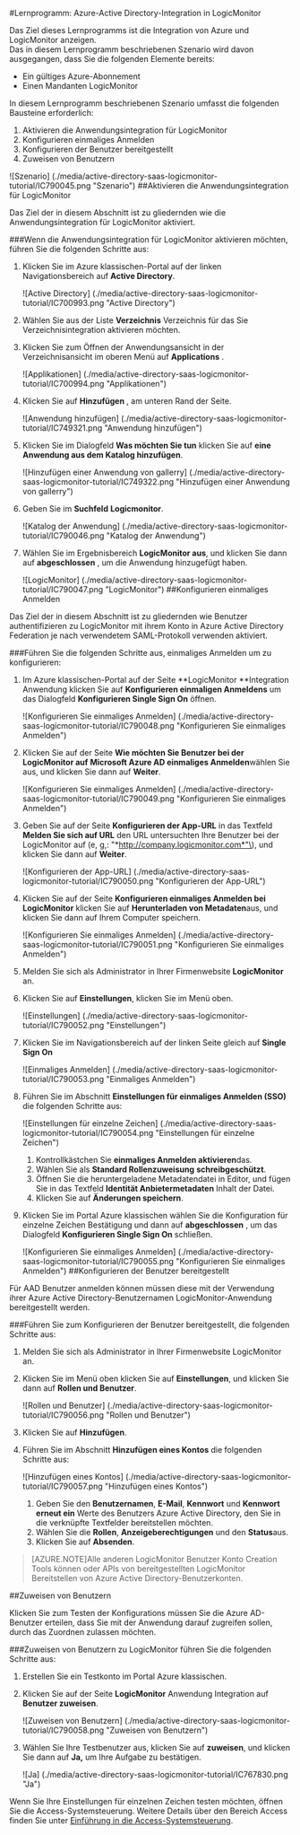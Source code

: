 <properties 
    pageTitle="Lernprogramm: Azure-Active Directory-Integration in LogicMonitor | Microsoft Azure" 
    description="Informationen Sie zur Verwendung von LogicMonitor mit Azure Active Directory einmaliges Anmelden, automatisierte Bereitstellung und mehr aktivieren!" 
    services="active-directory" 
    authors="jeevansd"  
    documentationCenter="na" 
    manager="femila"/>
<tags 
    ms.service="active-directory" 
    ms.devlang="na" 
    ms.topic="article" 
    ms.tgt_pltfrm="na" 
    ms.workload="identity" 
    ms.date="09/29/2016" 
    ms.author="jeedes" />

#<a name="tutorial-azure-active-directory-integration-with-logicmonitor"></a>Lernprogramm: Azure-Active Directory-Integration in LogicMonitor
  
Das Ziel dieses Lernprogramms ist die Integration von Azure und LogicMonitor anzeigen.  
Das in diesem Lernprogramm beschriebenen Szenario wird davon ausgegangen, dass Sie die folgenden Elemente bereits:

-   Ein gültiges Azure-Abonnement
-   Einen Mandanten LogicMonitor
  
In diesem Lernprogramm beschriebenen Szenario umfasst die folgenden Bausteine erforderlich:

1.  Aktivieren die Anwendungsintegration für LogicMonitor
2.  Konfigurieren einmaliges Anmelden
3.  Konfigurieren der Benutzer bereitgestellt
4.  Zuweisen von Benutzern

![Szenario] (./media/active-directory-saas-logicmonitor-tutorial/IC790045.png "Szenario")
##<a name="enabling-the-application-integration-for-logicmonitor"></a>Aktivieren die Anwendungsintegration für LogicMonitor
  
Das Ziel der in diesem Abschnitt ist zu gliedernden wie die Anwendungsintegration für LogicMonitor aktiviert.

###<a name="to-enable-the-application-integration-for-logicmonitor-perform-the-following-steps"></a>Wenn die Anwendungsintegration für LogicMonitor aktivieren möchten, führen Sie die folgenden Schritte aus:

1.  Klicken Sie im Azure klassischen-Portal auf der linken Navigationsbereich auf **Active Directory**.

    ![Active Directory] (./media/active-directory-saas-logicmonitor-tutorial/IC700993.png "Active Directory")

2.  Wählen Sie aus der Liste **Verzeichnis** Verzeichnis für das Sie Verzeichnisintegration aktivieren möchten.

3.  Klicken Sie zum Öffnen der Anwendungsansicht in der Verzeichnisansicht im oberen Menü auf **Applications** .

    ![Applikationen] (./media/active-directory-saas-logicmonitor-tutorial/IC700994.png "Applikationen")

4.  Klicken Sie auf **Hinzufügen** , am unteren Rand der Seite.

    ![Anwendung hinzufügen] (./media/active-directory-saas-logicmonitor-tutorial/IC749321.png "Anwendung hinzufügen")

5.  Klicken Sie im Dialogfeld **Was möchten Sie tun** klicken Sie auf **eine Anwendung aus dem Katalog hinzufügen**.

    ![Hinzufügen einer Anwendung von gallerry] (./media/active-directory-saas-logicmonitor-tutorial/IC749322.png "Hinzufügen einer Anwendung von gallerry")

6.  Geben Sie im **Suchfeld** **Logicmonitor**.

    ![Katalog der Anwendung] (./media/active-directory-saas-logicmonitor-tutorial/IC790046.png "Katalog der Anwendung")

7.  Wählen Sie im Ergebnisbereich **LogicMonitor aus**, und klicken Sie dann auf **abgeschlossen** , um die Anwendung hinzugefügt haben.

    ![LogicMonitor] (./media/active-directory-saas-logicmonitor-tutorial/IC790047.png "LogicMonitor")
##<a name="configuring-single-sign-on"></a>Konfigurieren einmaliges Anmelden
  
Das Ziel der in diesem Abschnitt ist zu gliedernden wie Benutzer authentifizieren zu LogicMonitor mit ihrem Konto in Azure Active Directory Federation je nach verwendetem SAML-Protokoll verwenden aktiviert.

###<a name="to-configure-single-sign-on-perform-the-following-steps"></a>Führen Sie die folgenden Schritte aus, einmaliges Anmelden um zu konfigurieren:

1.  Im Azure klassischen-Portal auf der Seite **LogicMonitor **Integration Anwendung klicken Sie auf **Konfigurieren einmaligen Anmeldens** um das Dialogfeld **Konfigurieren Single Sign On** öffnen.

    ![Konfigurieren Sie einmaliges Anmelden] (./media/active-directory-saas-logicmonitor-tutorial/IC790048.png "Konfigurieren Sie einmaliges Anmelden")

2.  Klicken Sie auf der Seite **Wie möchten Sie Benutzer bei der LogicMonitor auf** **Microsoft Azure AD einmaliges Anmelden**wählen Sie aus, und klicken Sie dann auf **Weiter**.

    ![Konfigurieren Sie einmaliges Anmelden] (./media/active-directory-saas-logicmonitor-tutorial/IC790049.png "Konfigurieren Sie einmaliges Anmelden")

3.  Geben Sie auf der Seite **Konfigurieren der App-URL** in das Textfeld **Melden Sie sich auf URL** den URL untersuchten Ihre Benutzer bei der LogicMonitor auf \(e, g,: "*http://company.logicmonitor.com*"\), und klicken Sie dann auf **Weiter**.

    ![Konfigurieren der App-URL] (./media/active-directory-saas-logicmonitor-tutorial/IC790050.png "Konfigurieren der App-URL")

4.  Klicken Sie auf der Seite **Konfigurieren einmaliges Anmelden bei LogicMonitor** klicken Sie auf **Herunterladen von Metadaten**aus, und klicken Sie dann auf Ihrem Computer speichern.

    ![Konfigurieren Sie einmaliges Anmelden] (./media/active-directory-saas-logicmonitor-tutorial/IC790051.png "Konfigurieren Sie einmaliges Anmelden")

5.  Melden Sie sich als Administrator in Ihrer Firmenwebsite **LogicMonitor** an.

6.  Klicken Sie auf **Einstellungen**, klicken Sie im Menü oben.

    ![Einstellungen] (./media/active-directory-saas-logicmonitor-tutorial/IC790052.png "Einstellungen")

7.  Klicken Sie im Navigationsbereich auf der linken Seite gleich auf **Single Sign On**

    ![Einmaliges Anmelden] (./media/active-directory-saas-logicmonitor-tutorial/IC790053.png "Einmaliges Anmelden")

8.  Führen Sie im Abschnitt **Einstellungen für einmaliges Anmelden (SSO)** die folgenden Schritte aus:

    ![Einstellungen für einzelne Zeichen] (./media/active-directory-saas-logicmonitor-tutorial/IC790054.png "Einstellungen für einzelne Zeichen")

    1.  Kontrollkästchen Sie **einmaliges Anmelden aktivieren**das.
    2.  Wählen Sie als **Standard Rollenzuweisung** **schreibgeschützt**.
    3.  Öffnen Sie die heruntergeladene Metadatendatei in Editor, und fügen Sie in das Textfeld **Identität Anbietermetadaten** Inhalt der Datei.
    4.  Klicken Sie auf **Änderungen speichern**.

9.  Klicken Sie im Portal Azure klassischen wählen Sie die Konfiguration für einzelne Zeichen Bestätigung und dann auf **abgeschlossen** , um das Dialogfeld **Konfigurieren Single Sign On** schließen.

    ![Konfigurieren Sie einmaliges Anmelden] (./media/active-directory-saas-logicmonitor-tutorial/IC790055.png "Konfigurieren Sie einmaliges Anmelden")
##<a name="configuring-user-provisioning"></a>Konfigurieren der Benutzer bereitgestellt
  
Für AAD Benutzer anmelden können müssen diese mit der Verwendung ihrer Azure Active Directory-Benutzernamen LogicMonitor-Anwendung bereitgestellt werden.

###<a name="to-configure-user-provisioning-perform-the-following-steps"></a>Führen Sie zum Konfigurieren der Benutzer bereitgestellt, die folgenden Schritte aus:

1.  Melden Sie sich als Administrator in Ihrer Firmenwebsite LogicMonitor an.

2.  Klicken Sie im Menü oben klicken Sie auf **Einstellungen**, und klicken Sie dann auf **Rollen und Benutzer**.

    ![Rollen und Benutzer] (./media/active-directory-saas-logicmonitor-tutorial/IC790056.png "Rollen und Benutzer")

3.  Klicken Sie auf **Hinzufügen**.

4.  Führen Sie im Abschnitt **Hinzufügen eines Kontos** die folgenden Schritte aus:

    ![Hinzufügen eines Kontos] (./media/active-directory-saas-logicmonitor-tutorial/IC790057.png "Hinzufügen eines Kontos")

    1.  Geben Sie den **Benutzernamen**, **E-Mail**, **Kennwort** und **Kennwort erneut ein** Werte des Benutzers Azure Active Directory, den Sie in die verknüpfte Textfelder bereitstellen möchten.
    2.  Wählen Sie die **Rollen**, **Anzeigeberechtigungen** und den **Status**aus.
    3.  Klicken Sie auf **Absenden**.

>[AZURE.NOTE]Alle anderen LogicMonitor Benutzer Konto Creation Tools können oder APIs von bereitgestellten LogicMonitor Bereitstellen von Azure Active Directory-Benutzerkonten.

##<a name="assigning-users"></a>Zuweisen von Benutzern
  
Klicken Sie zum Testen der Konfigurations müssen Sie die Azure AD-Benutzer erteilen, dass Sie mit der Anwendung darauf zugreifen sollen, durch das Zuordnen zulassen möchten.

###<a name="to-assign-users-to-logicmonitor-perform-the-following-steps"></a>Zuweisen von Benutzern zu LogicMonitor führen Sie die folgenden Schritte aus:

1.  Erstellen Sie ein Testkonto im Portal Azure klassischen.

2.  Klicken Sie auf der Seite **LogicMonitor** Anwendung Integration auf **Benutzer zuweisen**.

    ![Zuweisen von Benutzern] (./media/active-directory-saas-logicmonitor-tutorial/IC790058.png "Zuweisen von Benutzern")

3.  Wählen Sie Ihre Testbenutzer aus, klicken Sie auf **zuweisen**, und klicken Sie dann auf **Ja,** um Ihre Aufgabe zu bestätigen.

    ![Ja] (./media/active-directory-saas-logicmonitor-tutorial/IC767830.png "Ja")
  
Wenn Sie Ihre Einstellungen für einzelnen Zeichen testen möchten, öffnen Sie die Access-Systemsteuerung. Weitere Details über den Bereich Access finden Sie unter [Einführung in die Access-Systemsteuerung](active-directory-saas-access-panel-introduction.md).




